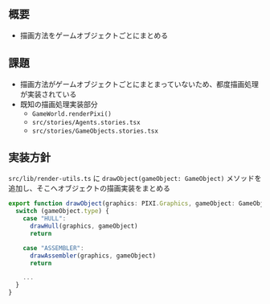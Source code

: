 ## 概要

- 描画方法をゲームオブジェクトごとにまとめる

## 課題

- 描画方法がゲームオブジェクトごとにまとまっていないため、都度描画処理が実装されている
- 既知の描画処理実装部分
  - `GameWorld.renderPixi()`
  - `src/stories/Agents.stories.tsx`
  - `src/stories/GameObjects.stories.tsx`

## 実装方針

`src/lib/render-utils.ts` に `drawObject(gameObject: GameObject)` メソッドを追加し、そこへオブジェクトの描画実装をまとめる

```typescript
export function drawObject(graphics: PIXI.Graphics, gameObject: GameObject): void {
  switch (gameObject.type) {
    case "HULL":
      drawHull(graphics, gameObject)
      return

    case "ASSEMBLER":
      drawAssembler(graphics, gameObject)
      return

    ...
  }
}
```

